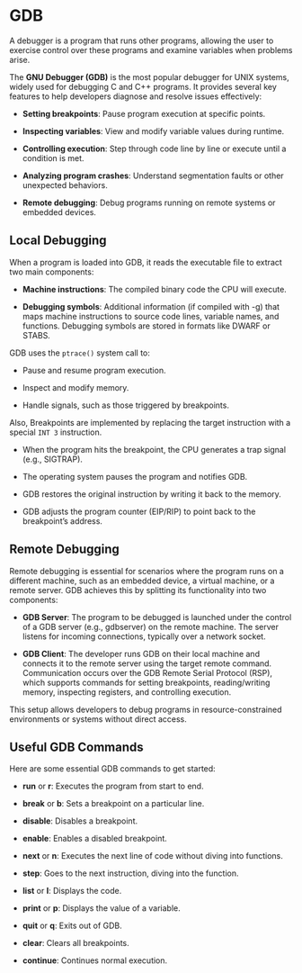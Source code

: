 # GDB

A debugger is a program that runs other programs, allowing the user to exercise control over these programs and examine variables when problems arise. 

The **GNU Debugger (GDB)** is the most popular debugger for UNIX systems, widely used for debugging C and C++ programs. It provides several key features to help developers diagnose and resolve issues effectively:

- **Setting breakpoints**: Pause program execution at specific points.

- **Inspecting variables**: View and modify variable values during runtime.

- **Controlling execution**: Step through code line by line or execute until a condition is met.

- **Analyzing program crashes**: Understand segmentation faults or other unexpected behaviors.

- **Remote debugging**: Debug programs running on remote systems or embedded devices.

## Local Debugging

When a program is loaded into GDB, it reads the executable file to extract two main components:

- **Machine instructions**: The compiled binary code the CPU will execute.

- **Debugging symbols**: Additional information (if compiled with -g) that maps machine instructions to source code lines, variable names, and functions. Debugging symbols are stored in formats like DWARF or STABS.

GDB uses the `ptrace()` system call to:

- Pause and resume program execution.

- Inspect and modify memory.

- Handle signals, such as those triggered by breakpoints.

Also, Breakpoints are implemented by replacing the target instruction with a special `INT 3` instruction. 

- When the program hits the breakpoint, the CPU generates a trap signal (e.g., SIGTRAP).

- The operating system pauses the program and notifies GDB.

- GDB restores the original instruction by writing it back to the memory.

- GDB adjusts the program counter (EIP/RIP) to point back to the breakpoint’s address.

## Remote Debugging

Remote debugging is essential for scenarios where the program runs on a different machine, such as an embedded device, a virtual machine, or a remote server. GDB achieves this by splitting its functionality into two components:

- **GDB Server**: The program to be debugged is launched under the control of a GDB server (e.g., gdbserver) on the remote machine. The server listens for incoming connections, typically over a network socket.

- **GDB Client**: The developer runs GDB on their local machine and connects it to the remote server using the target remote command. Communication occurs over the GDB Remote Serial Protocol (RSP), which supports commands for setting breakpoints, reading/writing memory, inspecting registers, and controlling execution.

This setup allows developers to debug programs in resource-constrained environments or systems without direct access.

## Useful GDB Commands

Here are some essential GDB commands to get started:

- **run** or **r**: Executes the program from start to end.

- **break** or **b**: Sets a breakpoint on a particular line.

- **disable**: Disables a breakpoint.

- **enable**: Enables a disabled breakpoint.

- **next** or **n**: Executes the next line of code without diving into functions.

- **step**: Goes to the next instruction, diving into the function.

- **list** or **l**: Displays the code.

- **print** or **p**: Displays the value of a variable.

- **quit** or **q**: Exits out of GDB.

- **clear**: Clears all breakpoints.

- **continue**: Continues normal execution.